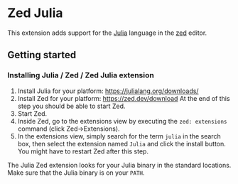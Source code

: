 # Zed Julia

This extension adds support for the [Julia](https://julialang.org/) language in
the [zed](https://zed.dev) editor.

## Getting started

### Installing Julia / Zed / Zed Julia extension
1. Install Julia for your platform: https://julialang.org/downloads/
2. Install Zed for your platform: https://zed.dev/download
    At the end of this step you should be able to start Zed.
3. Start Zed.
4. Inside Zed, go to the extensions view by
executing the ``zed: extensions`` command (click Zed->Extensions).
5. In the extensions view, simply search for the term ``julia`` in the search box, then select the extension named ``Julia`` and click the install button. You might have to restart Zed after this step.

The Julia Zed extension looks for your Julia binary in the standard locations.
Make sure that the Julia binary is on your ``PATH``.
